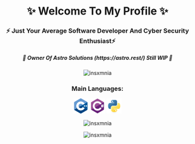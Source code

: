 <h1 align="center">✨ Welcome To My Profile ✨</h1>
<h3 align="center">⚡ Just Your Average Software Developer And Cyber Security Enthusiast⚡</h3>
<h5 align="center">🔭 Owner Of Astro Solutions (https://astro.rest/) Still WIP 🔭</h5>

<p align="center"> <img src="https://komarev.com/ghpvc/?username=insxmnia&label=Profile%20views&color=0e75b6&style=flat" alt="insxmnia" /> </p>


<h3 align="center">Main Languages:</h3>
<p align="center">
	<img src="https://raw.githubusercontent.com/devicons/devicon/master/icons/cplusplus/cplusplus-original.svg"width="40" height="40"/>
	<img src="https://raw.githubusercontent.com/devicons/devicon/master/icons/csharp/csharp-original.svg" width="40" height="40"/>
	<img src="https://raw.githubusercontent.com/devicons/devicon/master/icons/python/python-original.svg" width="40" height="40"/>
</p>

<p align="center"><img src="https://github-readme-stats.vercel.app/api/top-langs?username=insxmnia&show_icons=true&locale=en&layout=compact" alt="insxmnia" /></p>

<p align="center"><img src="https://github-readme-stats.vercel.app/api?username=insxmnia&show_icons=true&locale=en" alt="insxmnia" /></p>
